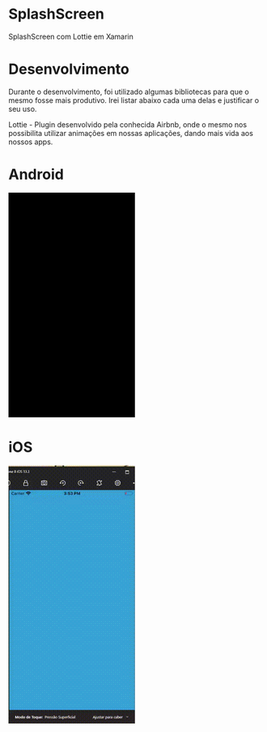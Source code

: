 # SplashScreen
SplashScreen com Lottie em  Xamarin

# Desenvolvimento

Durante o desenvolvimento, foi utilizado algumas bibliotecas para que o mesmo fosse mais produtivo. 
Irei listar abaixo cada uma delas e justificar o seu uso.

Lottie - Plugin desenvolvido pela conhecida Airbnb, onde o mesmo nos possibilita 
utilizar animações em nossas aplicações, dando mais vida aos nossos apps.

# Android
![Android](https://raw.githubusercontent.com/EmersonMeloMachado/SplashScreen/master/bloggif_5e7b8bc4e1c34.gif)

# iOS
![iOS](https://github.com/EmersonMeloMachado/SplashScreen/blob/master/Ios.gif)
